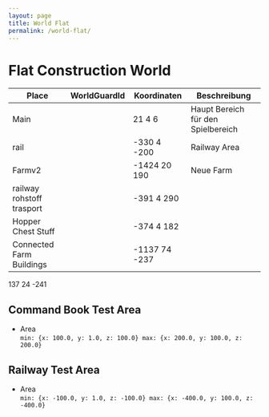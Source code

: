 ```yaml
---
layout: page
title: World Flat
permalink: /world-flat/
---
```


# Flat Construction World

| Place                     | WorldGuardId | Koordinaten    | Beschreibung                       |
| ------------------------- | ------------ | -------------- | ---------------------------------- |
| Main                      |              | 21 4 6         | Haupt Bereich für den Spielbereich |
| rail                      |              | -330 4 -200    | Railway Area                       |
| Farmv2                    |              | -1424 20 190   | Neue Farm                          |
| railway rohstoff trasport |              | -391 4 290     |                                    |
| Hopper Chest Stuff        |              | -374 4 182     |                                    |
| Connected Farm Buildings  |              | -1137 74 -237  |                                    |

137 24 -241

## Command Book Test Area

  - Area  
    `min: {x: 100.0, y: 1.0, z: 100.0} max: {x: 200.0, y: 100.0,
    z: 200.0}`

## Railway Test Area

  - Area  
    `min: {x: -100.0, y: 1.0, z: -100.0} max: {x: -400.0, y: 100.0, z:
    -400.0}`

